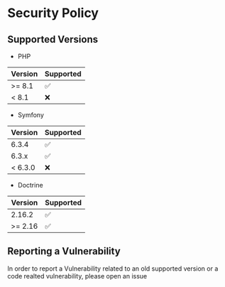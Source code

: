 # Security Policy

## Supported Versions

- PHP

| Version | Supported          |
| ------- | ------------------ |
| >= 8.1  | :white_check_mark: |
| < 8.1   | :x:                |

- Symfony

| Version | Supported          |
| ------- | ------------------ |
| 6.3.4   | :white_check_mark: |
| 6.3.x   | :white_check_mark: |
| < 6.3.0 | :x:                |

- Doctrine

| Version | Supported          |
| ------- | ------------------ |
| 2.16.2  | :white_check_mark: |
| >= 2.16 | :white_check_mark: |

## Reporting a Vulnerability

In order to report a Vulnerability related to an old supported version or a code realted vulnerability, please open an issue

